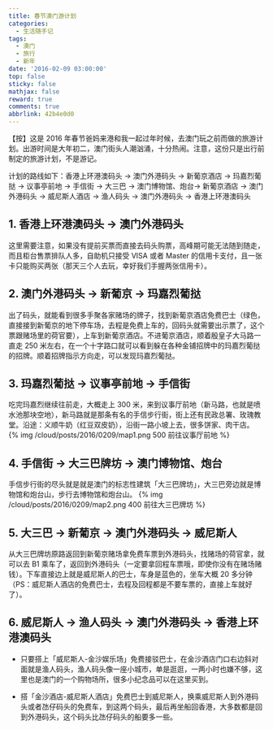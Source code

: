 ```yaml
---
title: 春节澳门游计划
categories:
  - 生活随手记
tags:
  - 澳门
  - 旅行
  - 新年
date: '2016-02-09 03:00:00'
top: false
sticky: false
mathjax: false
reward: true
comments: true
abbrlink: 42b4e0d0
---
```

【按】这是 2016 年春节爸妈来港和我一起过年时候，去澳门玩之前而做的旅游计划。出游时间是大年初二，澳门街头人潮汹涌，十分热闹。注意，这份只是出行前制定的旅游计划，不是游记。

计划的路线如下：香港上环港澳码头 → 澳门外港码头 → 新葡京酒店 → 玛嘉烈葡挞 → 议事亭前地 → 手信街 → 大三巴 → 澳门博物馆、炮台→ 新葡京酒店 → 澳门外港码头 → 威尼斯人酒店 → 渔人码头 → 澳门外港码头 → 香港上环港澳码头<!-- more -->

## 1. 香港上环港澳码头 → 澳门外港码头
这里需要注意，如果没有提前买票而直接去码头购票，高峰期可能无法随到随走，而且柜台售票排队人多，自助机只接受 VISA 或者 Master 的信用卡支付，且一张卡只能购买两张（那天三个人去玩，幸好我们手握两张信用卡）。

## 2. 澳门外港码头 → 新葡京 → 玛嘉烈葡挞
出了码头，就能看到很多手聚各家赌场的牌子，找到新葡京酒店免费巴士（绿色，直接接到新葡京的地下停车场，去程是免费上车的，回码头就需要出示票了，这个票跟赌场里的荷官要），上车到新葡京酒店。不进葡京酒店，顺着殷皇子大马路一直走 250 米左右，在一个十字路口就可以看到躲在各种金铺招牌中的玛嘉烈葡挞的招牌。顺着招牌指示方向走，可以发现玛嘉烈葡挞。

## 3. 玛嘉烈葡挞 → 议事亭前地 → 手信街
吃完玛嘉烈继续往前走，大概走上 300 米，来到议事厅前地（新马路，也就是喷水池那块空地），新马路就是那条有名的手信步行街，街上还有民政总署、玫瑰教堂。沿途：义顺牛奶（红豆双皮奶），沿街一路小坡上去，很多饼家、肉干店。
{% img /cloud/posts/2016/0209/map1.png 500 前往议事厅前地 %}

## 4. 手信街 → 大三巴牌坊 → 澳门博物馆、炮台
手信步行街的尽头就是就是澳门的标志性建筑「大三巴牌坊」，大三巴旁边就是博物馆和炮台山，步行去博物馆和炮台山。
{% img /cloud/posts/2016/0209/map2.png 400 前往大三巴牌坊 %}

## 5. 大三巴 → 新葡京 → 澳门外港码头 → 威尼斯人
从大三巴牌坊原路返回到新葡京赌场拿免费车票到外港码头，找赌场的荷官拿，就可以去 B1 乘车了，返回到外港码头（一定要拿回程车票哦，即使你没有在赌场赌钱）。下车直接边上就是威尼斯人的巴士，车身是蓝色的，坐车大概 20 多分钟（PS：威尼斯人酒店的免费巴士，去程及回程都是不要车票的，直接上车就好了）。

## 6. 威尼斯人 → 渔人码头 → 澳门外港码头 → 香港上环港澳码头
* 只要搭上「威尼斯人-金沙娱乐场」免费接驳巴士，在金沙酒店门口右边斜对面就是渔人码头，渔人码头像一座小城市，单是逛逛，一两小时也嫌不够，这里也是澳门的一个购物场所，很多小纪念品可以在这里买到。

* 搭「金沙酒店-威尼斯人酒店」免费巴士到威尼斯人，换乘威尼斯人到外港码头或者氹仔码头的免费车，到这两个码头，最后再坐船回香港，大多数都是回到外港码头，这个码头比氹仔码头的船要多一些。
